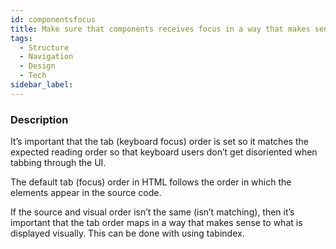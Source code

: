 ```yaml
---
id: componentsfocus
title: Make sure that components receives focus in a way that makes sense
tags:
  - Structure
  - Navigation
  - Design
  - Tech
sidebar_label:
---
```


### Description

It’s important that the tab (keyboard focus) order is set so it matches the expected reading order so that keyboard users don’t get disoriented when tabbing through the UI.

The default tab (focus) order in HTML follows the order in which the elements appear in the source code. 

If the source and visual order isn’t the same (isn’t matching), then it’s important that the tab order maps in a way that makes sense to what is displayed visually. This can be done with using tabindex.